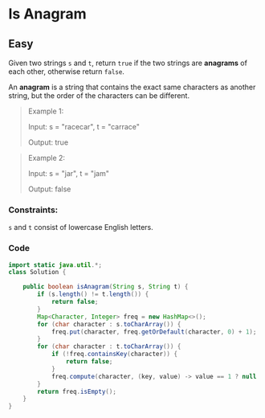 # Is Anagram
## Easy 

Given two strings `s` and `t`, return `true` if the two strings are **anagrams** of each other, otherwise return `false`.

An **anagram** is a string that contains the exact same characters as another string, but the order of the characters can be different.

>Example 1:
>
>Input: s = "racecar", t = "carrace"
>
>Output: true

>Example 2:
>
>Input: s = "jar", t = "jam"
>
>Output: false

### Constraints:

`s` and `t` consist of lowercase English letters.

### Code

```java
import static java.util.*;
class Solution {

    public boolean isAnagram(String s, String t) {
        if (s.length() != t.length()) {
            return false;
        }
        Map<Character, Integer> freq = new HashMap<>();
        for (char character : s.toCharArray()) {
            freq.put(character, freq.getOrDefault(character, 0) + 1);
        }
        for (char character : t.toCharArray()) {
            if (!freq.containsKey(character)) {
                return false;
            }
            freq.compute(character, (key, value) -> value == 1 ? null : value - 1);
        }
        return freq.isEmpty();
    }
}
```